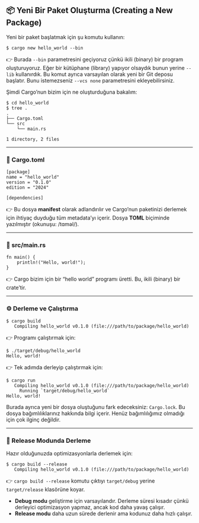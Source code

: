 ## 📦 Yeni Bir Paket Oluşturma (Creating a New Package)

Yeni bir paket başlatmak için şu komutu kullanın:

```
$ cargo new hello_world --bin
```

👉 Burada `--bin` parametresini geçiyoruz çünkü ikili (binary) bir program oluşturuyoruz. Eğer bir kütüphane (library) yapıyor olsaydık bunun yerine `--lib` kullanırdık. Bu komut ayrıca varsayılan olarak yeni bir Git deposu başlatır. Bunu istemezseniz `--vcs none` parametresini ekleyebilirsiniz.

Şimdi Cargo’nun bizim için ne oluşturduğuna bakalım:

```
$ cd hello_world
$ tree .
.
├── Cargo.toml
└── src
    └── main.rs

1 directory, 2 files
```

---

### 📑 Cargo.toml

```
[package]
name = "hello_world"
version = "0.1.0"
edition = "2024"

[dependencies]
```

👉 Bu dosya **manifest** olarak adlandırılır ve Cargo’nun paketinizi derlemek için ihtiyaç duyduğu tüm metadata’yı içerir. Dosya **TOML** biçiminde yazılmıştır (okunuşu: /tɑməl/).

---

### 📂 src/main.rs

```
fn main() {
    println!("Hello, world!");
}
```

👉 Cargo bizim için bir “hello world” programı üretti. Bu, ikili (binary) bir crate’tir.

---

### ⚙️ Derleme ve Çalıştırma

```
$ cargo build
   Compiling hello_world v0.1.0 (file:///path/to/package/hello_world)
```

👉 Programı çalıştırmak için:

```
$ ./target/debug/hello_world
Hello, world!
```

👉 Tek adımda derleyip çalıştırmak için:

```
$ cargo run
   Compiling hello_world v0.1.0 (file:///path/to/package/hello_world)
     Running `target/debug/hello_world`
Hello, world!
```

Burada ayrıca yeni bir dosya oluştuğunu fark edeceksiniz: `Cargo.lock`. Bu dosya bağımlılıklarınız hakkında bilgi içerir. Henüz bağımlılığımız olmadığı için çok ilginç değildir.

---

### 🚀 Release Modunda Derleme

Hazır olduğunuzda optimizasyonlarla derlemek için:

```
$ cargo build --release
   Compiling hello_world v0.1.0 (file:///path/to/package/hello_world)
```

👉 `cargo build --release` komutu çıktıyı `target/debug` yerine `target/release` klasörüne koyar.

* **Debug modu** geliştirme için varsayılandır. Derleme süresi kısadır çünkü derleyici optimizasyon yapmaz, ancak kod daha yavaş çalışır.
* **Release modu** daha uzun sürede derlenir ama kodunuz daha hızlı çalışır.
